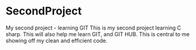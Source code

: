 # SecondProject
My second project - learning GIT
This is my second project learning C sharp. This will also help me learn GIT, and GIT HUB. This is central to me showing off my clean and efficient code.
